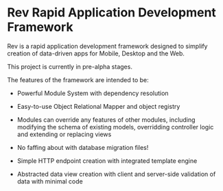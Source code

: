 Rev Rapid Application Development Framework
===========================================

Rev is a rapid application development framework designed to simplify creation
of data-driven apps for Mobile, Desktop and the Web.

This project is currently in pre-alpha stages.

The features of the framework are intended to be:

 * Powerful Module System with dependency resolution
 
 * Easy-to-use Object Relational Mapper and object registry
 
 * Modules can override any features of other modules, including modifying
   the schema of existing models, overridding controller logic and extending
   or replacing views
 
 * No faffing about with database migration files!
 
 * Simple HTTP endpoint creation with integrated template engine
 
 * Abstracted data view creation with client and server-side validation of data
   with minimal code